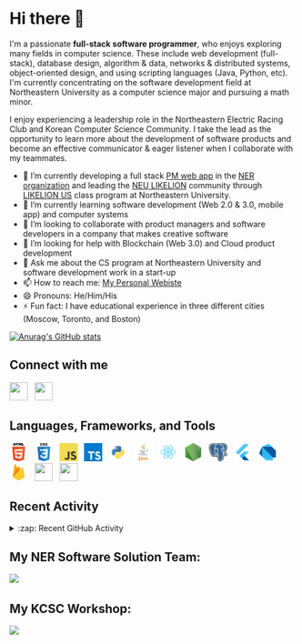 # Hi there 👋


I'm a passionate **full-stack software programmer**, who enjoys exploring many fields in computer science. These include web development (full-stack), database design, algorithm & data, networks & distributed systems, object-oriented design, and using scripting languages (Java, Python, etc). I'm currently concentrating on the software development field at Northeastern University as a computer science major and pursuing a math minor. 

I enjoy experiencing a leadership role in the Northeastern Electric Racing Club and Korean Computer Science Community. I take the lead as the opportunity to learn more about the development of software products and become an effective communicator & eager listener when I collaborate with my teammates.

- 🔭 I’m currently developing a full stack [PM web app](https://finishlinebyner.com/) in the [NER organization](https://github.com/Northeastern-Electric-Racing/FinishLine) and leading the [NEU LIKELION](https://www.instagram.com/likelion_neu) community through [LIKELION US](https://us.likelion.net/) class program at Northeastern University.
- 🌱 I’m currently learning software development (Web 2.0 & 3.0, mobile app) and computer systems
- 👯 I’m looking to collaborate with product managers and software developers in a company that makes creative software
- 🤔 I’m looking for help with Blockchain (Web 3.0) and Cloud product development
- 💬 Ask me about the CS program at Northeastern University and software development work in a start-up
- 📫 How to reach me: [My Personal Webiste](https://callmejim.netlify.app/)
- 😄 Pronouns: He/Him/His
- ⚡ Fun fact: I have educational experience in three different cities (Moscow, Toronto, and Boston)

[![Anurag's GitHub stats](https://github-readme-stats-jimins-projects.vercel.app/api?username=callmejim1226&show_icons=true&theme=radical&hide=stars&show=reviews)](https://github.com/anuraghazra/github-readme-stats)

## Connect with me
[<img height="32" width="32" src="https://cdn.simpleicons.org/linkedin/#0A66C2" />](https://www.linkedin.com/in/jiminkim1226/) &nbsp;
[<img height="32" width="32" src="https://cdn.simpleicons.org/googleearth/#4285F4" />](https://callmejim.netlify.app/)

## Languages, Frameworks, and Tools
<img height="32" width="32" src="https://raw.githubusercontent.com/github/explore/80688e429a7d4ef2fca1e82350fe8e3517d3494d/topics/html/html.png" /> &nbsp;
<img height="32" width="32" src="https://raw.githubusercontent.com/github/explore/80688e429a7d4ef2fca1e82350fe8e3517d3494d/topics/css/css.png" /> &nbsp;
<img height="32" width="32" src="https://raw.githubusercontent.com/github/explore/80688e429a7d4ef2fca1e82350fe8e3517d3494d/topics/javascript/javascript.png" /> &nbsp;
<img height="32" width="32" src="https://raw.githubusercontent.com/github/explore/80688e429a7d4ef2fca1e82350fe8e3517d3494d/topics/typescript/typescript.png" /> &nbsp;
<img height="32" width="32" src="https://raw.githubusercontent.com/github/explore/80688e429a7d4ef2fca1e82350fe8e3517d3494d/topics/python/python.png" /> &nbsp;
<img height="32" width="32" src="https://raw.githubusercontent.com/github/explore/5b3600551e122a3277c2c5368af2ad5725ffa9a1/topics/java/java.png" /> &nbsp;
<img height="32" width="32" src="https://raw.githubusercontent.com/github/explore/80688e429a7d4ef2fca1e82350fe8e3517d3494d/topics/react/react.png" /> &nbsp;
<img height="32" width="32" src="https://raw.githubusercontent.com/github/explore/80688e429a7d4ef2fca1e82350fe8e3517d3494d/topics/nodejs/nodejs.png" /> &nbsp;
<img height="32" width="32" src="https://raw.githubusercontent.com/github/explore/80688e429a7d4ef2fca1e82350fe8e3517d3494d/topics/postgresql/postgresql.png" /> &nbsp;
<img height="32" width="32" src="https://raw.githubusercontent.com/github/explore/80688e429a7d4ef2fca1e82350fe8e3517d3494d/topics/flutter/flutter.png" /> &nbsp;
<img height="32" width="32" src="https://raw.githubusercontent.com/github/explore/80688e429a7d4ef2fca1e82350fe8e3517d3494d/topics/dart/dart.png" /> &nbsp;
<img height="32" width="32" src="https://raw.githubusercontent.com/github/explore/80688e429a7d4ef2fca1e82350fe8e3517d3494d/topics/firebase/firebase.png" /> &nbsp;
<img height="32" width="32" src="https://cdn.simpleicons.org/git/#F05032" /> &nbsp;
<img height="32" width="32" src="https://cdn.simpleicons.org/github/white" /> &nbsp;

## Recent Activity
<Details>
  <summary>:zap: Recent GitHub Activity</summary>
  <!--START_SECTION:activity-->
1. 💪 Opened PR [#2329](https://github.com/Northeastern-Electric-Racing/FinishLine/pull/2329) in [Northeastern-Electric-Racing/FinishLine](https://github.com/Northeastern-Electric-Racing/FinishLine)
  <!--END_SECTION:activity-->
</Details>

## My NER Software Solution Team:
<img src="https://github.com/callmejim1226/callmejim1226/assets/91857946/8d9d7126-49c6-4cb7-9404-01742817ecc0" width="600">


## My KCSC Workshop:
<img src="https://github.com/callmejim1226/callmejim1226/assets/91857946/7eccf5af-3d67-4922-b7f6-0189a18692eb" width="600">


